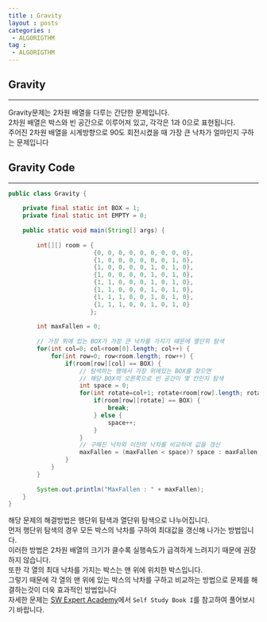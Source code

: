 ```yaml
---
title : Gravity
layout : posts
categories :
 - ALGORIGTHM
tag :
 - ALGORIGTHM
---
```


## __Gravity__
---
Gravity문제는 2차원 배열을 다루는 간단한 문제입니다.<br>
2차원 배열은 박스와 빈 공간으로 이루어져 있고, 각각은 1과 0으로 표현됩니다.<br>
주어진 2차원 배열을 시계방향으로 90도 회전시켰을 때 가장 큰 낙차가 얼마인지 구하는 문제입니다<br>

## __Gravity Code__
---
```java
public class Gravity {
	
	private final static int BOX = 1;
	private final static int EMPTY = 0;
	
	public static void main(String[] args) {
		
		int[][] room = {
						{0, 0, 0, 0, 0, 0, 0, 0, 0},
						{1, 0, 0, 0, 0, 0, 0, 1, 0},
						{1, 0, 0, 0, 0, 1, 0, 1, 0},
						{1, 0, 0, 0, 0, 1, 0, 1, 0},
						{1, 1, 0, 0, 0, 1, 0, 1, 0},
						{1, 1, 0, 0, 0, 1, 0, 1, 0},
						{1, 1, 1, 0, 0, 1, 0, 1, 0},
						{1, 1, 1, 0, 0, 1, 0, 1, 0}
					   };
		
		int maxFallen = 0;
		
		// 가장 위에 있는 BOX가 가장 큰 낙차를 가지기 때문에 열단위 탐색
		for(int col=0; col<room[0].length; col++) {
			for(int row=0; row<room.length; row++) {
				if(room[row][col] == BOX) {
					// 탐색하는 행에서 가장 위에있는 BOX를 찾으면
					// 해당 BOX의 오른쪽으로 빈 공간이 몇 칸인지 탐색
					int space = 0;
					for(int rotate=col+1; rotate<room[row].length; rotate++) {
						if(room[row][rotate] == BOX) {
							break;
						} else {
							space++;
						}
					}
					// 구해진 낙차와 이전의 낙차를 비교하여 값을 갱신
					maxFallen = (maxFallen < space)? space : maxFallen;
				}
			}
		}
		
		System.out.println("MaxFallen : " + maxFallen);
	}
}
```
해당 문제의 해결방법은 행단위 탐색과 열단위 탐색으로 나누어집니다.<br>
먼저 행단위 탐색의 경우 모든 박스의 낙차를 구하여 최대값을 갱신해 나가는 방법입니다.<br>
이러한 방법은 2차원 배열의 크기가 클수록 실행속도가 급격하게 느려지기 때문에 권장하지 않습니다.<br>
또한 각 열의 최대 낙차를 가지는 박스는 맨 위에 위치한 박스입니다.<br>
그렇기 때문에 각 열의 맨 위에 있는 박스의 낙차를 구하고 비교하는 방법으로 문제를 해결하는것이 더욱 효과적인 방법입니다<br>
자세한 문제는 <a href="https://swexpertacademy.com/main/learn/course/subjectList.do?courseId=AVuPDN86AAXw5UW6">SW Expert Academy</a>에서 `Self Study Book I`를 참고하여 풀어보시기 바랍니다.